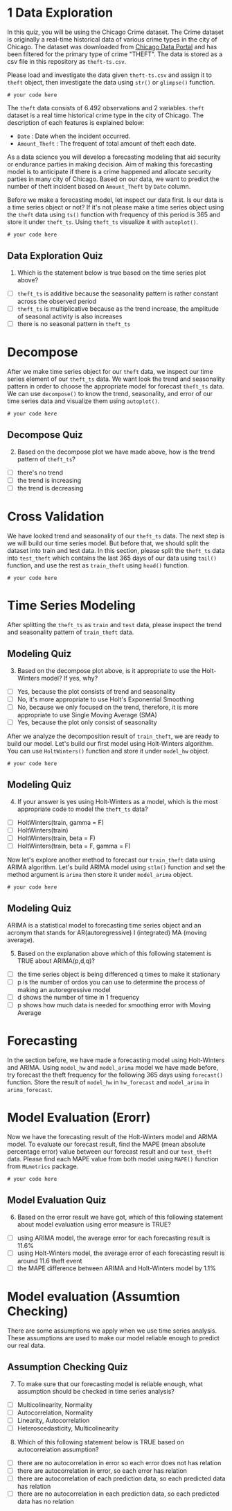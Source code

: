 # 1 Data Exploration

In this quiz, you will be using the Chicago Crime dataset. The Crime dataset is originally a real-time historical data of various crime types in the city of Chicago. The dataset was downloaded from [Chicago Data Portal](https://data.cityofchicago.org/Public-Safety/Crimes-2001-to-present/ijzp-q8t2) and has been filtered for the primary type of crime "THEFT". The data is stored as a csv file in this repository as `theft-ts.csv`.

Please load and investigate the data given `theft-ts.csv` and assign it to `theft` object, then investigate the data using `str()` or `glimpse()` function.

```
# your code here
```

The `theft` data consists of 6.492 observations and  2 variables. `theft` dataset is a real time historical crime type in the city of Chicago. The description of each features is explained below:

* `Date` : Date when the incident occurred.
* `Amount_Theft` : The frequent of total amount of theft each date.

As a data science you will develop a forecasting modeling that aid security or endurance parties in making decision. Aim of making this forecasting model is to anticipate if there is a crime happened and allocate security parties in many city of Chicago. Based on our data, we want to predict the number of theft incident based on `Amount_Theft` by `Date` column.

Before we make a forecasting model, let inspect our data first. Is our data is a time series object or not? If it's not please make a time series object using the `theft` data using `ts()` function with frequency of this period is 365 and store it under `theft_ts`. Using `theft_ts` visualize it with `autoplot()`.

```
# your code here
```

## Data Exploration Quiz

1. Which is the statement below is true based on the time series plot above?
 - [ ] `theft_ts` is additive because the seasonality pattern is rather constant across the observed period
 - [ ] `theft_ts` is multiplicative because as the trend increase, the amplitude of seasonal activity is also increases
 - [ ] there is no seasonal pattern in `theft_ts`

# Decompose

After we make time series object for our `theft` data, we inspect our time series element of our `theft_ts` data. We want look the trend and seasonality pattern in order to choose the appropriate model for forecast `theft_ts` data. We can use `decompose()` to know the trend, seasonality, and error of our time series data and visualize them using `autoplot()`.

```
# your code here
```

## Decompose Quiz

2. Based on the decompose plot we have made above, how is the trend pattern of `theft_ts`?
 - [ ] there's no trend
 - [ ] the trend is increasing
 - [ ] the trend is decreasing

# Cross Validation

We have looked trend and seasonality of our `theft_ts` data. The next step is we will build our time series model. But before that, we should split the dataset into train and test data. In this section, please split the `theft_ts` data into `test_theft` which contains the last 365 days of our data using `tail()` function, and use the rest as `train_theft` using `head()` function.

```
# your code here
```

# Time Series Modeling

After splitting the `theft_ts` as `train` and `test` data, please inspect the trend and seasonality pattern of `train_theft` data.

## Modeling Quiz

3.  Based on the decompose plot above, is it appropriate to use the Holt-Winters model? If yes, why?
 - [ ] Yes, because the plot consists of trend and seasonality
 - [ ] No, it's more appropriate to use Holt's Exponential Smoothing
 - [ ] No, because we only focused on the trend, therefore, it is more appropriate to use Single Moving Average (SMA)
 - [ ] Yes, because the plot only consist of seasonality

After we analyze the decomposition result of `train_theft`, we are ready to build our model. Let's build our first model using Holt-Winters algorithm. You can use `HoltWinters()` function and store it under `model_hw` object.

```
# your code here
```

## Modeling Quiz

4. If your answer is yes using Holt-Winters as a model, which is the most appropriate code to model the `theft_ts` data?
 - [ ] HoltWinters(train, gamma = F)
 - [ ] HoltWinters(train)
 - [ ] HoltWinters(train, beta = F)
 - [ ] HoltWinters(train, beta = F, gamma = F)

Now let's explore another method to forecast our `train_theft` data using ARIMA algorithm. Let's build ARIMA model using `stlm()` function and set the method argument is `arima` then store it under `model_arima` object.

```
# your code here
```

## Modeling Quiz

ARIMA is a statistical model to forecasting time series object and an acronym that stands for AR(autoregressive) I (integrated) MA (moving average).

5. Based on the explanation above which of this following statement is TRUE about ARIMA(p,d,q)?
 - [ ] the time series object is being differenced q times to make it stationary
 - [ ] p is the number of ordos you can use to determine the process of making an autoregressive model
 - [ ] d shows the number of time in 1 frequency
 - [ ] p shows how much data is needed for smoothing error with Moving Average

# Forecasting

In the section before, we have made a forecasting model using Holt-Winters and ARIMA. Using `model_hw` and `model_arima` model we have made before, try forecast the theft frequency for the following 365 days using `forecast()` function. Store the result of `model_hw` in `hw_forecast` and `model_arima` in `arima_forecast`.

# Model Evaluation (Erorr)

Now we have the forecasting result of the Holt-Winters model and ARIMA model. To evaluate our forecast result, find the MAPE (mean absolute percentage error) value between our forecast result and our `test_theft` data. Please find each MAPE value from both model using `MAPE()` function from `MLmetrics` package.

```
# your code here
```

## Model Evaluation Quiz

6. Based on the error result we have got, which of this following statement about model evaluation using error measure is TRUE?
 - [ ] using ARIMA model, the average error for each forecasting result is 11.6%
 - [ ] using Holt-Winters model, the average error of each forecasting result is around 11.6 theft event
 - [ ] the MAPE difference between ARIMA and Holt-Winters model by 1.1%

# Model evaluation (Assumtion Checking)

There are some assumptions we apply when we use time series analysis. These assumptions are used to make our model reliable enough to predict our real data.

## Assumption Checking Quiz

7. To make sure that our forecasting model is reliable enough, what assumption should be checked in time series analysis?
 - [ ] Multicolinearity, Normality
 - [ ] Autocorrelation, Normality
 - [ ] Linearity, Autocorrelation
 - [ ] Heteroscedasticity, Multicolinearity

8. Which of this following statement below is TRUE based on autocorrelation assumption?
 - [ ] there are no autocorrelation in error so each error does not has relation
 - [ ] there are autocorrelation in error, so each error has relation
 - [ ] there are autocorrelation of each prediction data, so each predicted data has relation
 - [ ] there are no autocorrelation in each prediction data, so each predicted data has no relation
